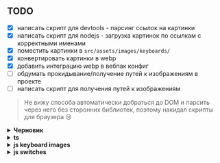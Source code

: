 ## TODO

- [x] написать скрипт для devtools - парсинг ссылок на картинки
- [x] написать скрипт для nodejs - загрузка картинок по ссылкам с корректными именами
- [x] поместить картинки в `src/assets/images/keyboards/`
- [x] конвертировать картинки в webp
- [x] добавить интеграцию webp в вебпак конфиг
- [ ] обдумать прокидывание/получение путей к изображениям в проекте
- [ ] написать скрипт для получения путей к изображениям <!-- или что там нужно будет(?) -->

> Не вижу способа автоматически добраться до DOM и парсить через него без сторонних библиотек, поэтому накидал скрипты для браузера 😢

<details>
  <summary><b>Черновик</b></summary>

```js
function getSourcePage(url: string): Promise<string> {
  return new Promise((res): void => {
    let data = '';
    https.get(url, (msg): void => {
      msg.on('data', (chunk): void => { data += chunk; });
      msg.on('end', (): void => res(data));
    }).on('error', (): never => { throw new Error('getSourcePage > Request failed! Check URL'); });
  });
}

async function getKeyboardImages(keyboardId: number) {
const url = 'https://geekboards.ru/collection/keyboards';
const page = await getSourcePage(url);

// temp
const filePath = path.resolve(\_\_dirname, `${keyboardId}.html`);
await fs.writeFile(filePath, page);
cp.execFile(`open ${filePath}`);
}
getKeyboardImages(getKeyboardList(sourceJSON)[0].id);
```

</details>

<details>
  <summary><b>ts</b></summary>

```ts
const getURLs = (id: number | string): string[] => {
  const selector = `.product_id_${id} .product-card__slider-img`;
  const list: NodeListOf<HTMLImageElement> = document.querySelectorAll(selector);
  return [...list].map((node): string => node.src);
};

const getImagesList = (obj: { [s: string]: SourceKeyboardProps }): [string, string[]][] => {
  const keys = Object.keys(obj);
  return keys.map((id): [string, string[]] => [id, getURLs(id)]);
};

const keyboardImages = getImagesList(PRODUCTS);

const snatch = (list: { [key: string]: string[] }) => {
  const json = JSON.stringify(list, null, '\t');
  const a = document.createElement('a');
  a.href = URL.createObjectURL(new Blob([json], { type: 'application/json' }));
  a.download = 'keyboard-images.json';
  a.click();
};

snatch(Object.fromEntries(keyboardImages));
```

</details>
<details>
  <summary><b>js keyboard images</b></summary>

```js
{
  const selector
  const getURLs=id=>{
  const selector = `.product_id_${id} .product-card__slider-img`
    return [...document.querySelectorAll(selector)].map(v=>v.src)}

  const keyboardImages = Object.keys(PRODUCTS).map(id=>[id,getURLs(id)])

  const snatch=list=>{
    const json = JSON.stringify(list, null, '\t')
    const a = document.createElement('a');
    a.href = URL.createObjectURL(new Blob([json], {type: "application/json"}))
    a.download='keyboard-images.json'
    a.click();
  }

  snatch(Object.fromEntries(keyboardImages))
}
```

</details>
<details>
  <summary><b>js switches</b></summary>

```js
{
  const switches = document.querySelectorAll('.filter-switcher-tooltip');
  const switchesData = [...switches].reduce((p, c) => {
    const { src } = c.querySelector('img');
    const title = c.querySelector('.filter-switcher-tooltip__title').textContent;
    const props = c.querySelector('p:nth-child(2)').innerHTML.split('<br>');
    const description = c.querySelector('p:nth-child(3)').innerText.trim();
    p[title] = { src, props, description };
    return p;
  }, {});
  const snatch = (list) => {
    const json = JSON.stringify(list, null, '\t');
    const a = document.createElement('a');
    a.href = URL.createObjectURL(new Blob([json], { type: 'application/json' }));
    a.download = 'keyboard-images.json';
    a.click();
  };

  snatch(switchesData);
}
```

</details>
